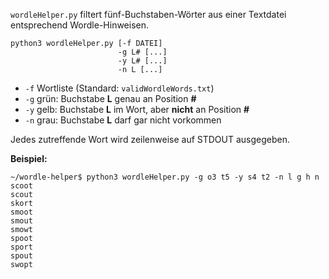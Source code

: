 `wordleHelper.py` filtert fünf-Buchstaben-Wörter aus einer Textdatei entsprechend Wordle-Hinweisen.

```
python3 wordleHelper.py [-f DATEI]
                        -g L# [...]
                        -y L# [...]
                        -n L [...]
```

* `-f` Wortliste (Standard: `validWordleWords.txt`)
* `-g` grün: Buchstabe **L** genau an Position **#**
* `-y` gelb: Buchstabe **L** im Wort, aber **nicht** an Position **#**
* `-n` grau: Buchstabe **L** darf gar nicht vorkommen

Jedes zutreffende Wort wird zeilenweise auf STDOUT ausgegeben.

**Beispiel:** 
```
~/wordle-helper$ python3 wordleHelper.py -g o3 t5 -y s4 t2 -n l g h n
scoot
scout
skort
smoot
smout
smowt
spoot
sport
spout
swopt
```